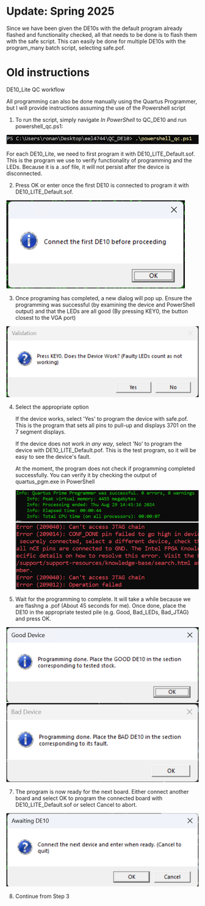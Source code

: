 # Update: Spring 2025
Since we have been given the DE10s with the default program already flashed and functionality checked, all that needs to be done is to flash them with the safe script. This can easily be done for multiple DE10s with the program_many batch script, selecting safe.pof.
























# Old instructions

DE10_Lite QC workflow

All programming can also be done manually using the Quartus Programmer, but I will provide instructions assuming the use of the Powershell script

1. To run the script, simply navigate *In PowerShell* to QC_DE10 and run powershell_qc.ps1:

![Running the QC script via Powershell](image.png)

For each DE10_Lite, we need to first program it with DE10_LITE_Default.sof. This is the program we use to verify functionality of programming and the LEDs. Because it is a .sof file, it will not persist after the device is disconnected.

2. Press OK or enter once the first DE10 is connected to program it with DE10_LITE_Default.sof. 

![Press OK to continue when ready](image-1.png)

3. Once programing has completed, a new dialog will pop up. Ensure the programming was successful (by examining the device and PowerShell output) and that the LEDs are all good (By pressing KEY0, the button closest to the VGA port)

![Validation window](image-2.png)

4. Select the appropriate option

    If the device works, select 'Yes' to program the device with safe.pof. This is the program that sets all pins to pull-up and displays 3701 on the 7 segment displays.

    If the device does not work *in any way*, select 'No' to program the device with DE10_LITE_Default.pof. This is the test program, so it will be easy to see the device's fault.

    At the moment, the program does not check if programming completed successfully. You can verify it by checking the output of quartus_pgm.exe in PowerShell
   
    ![Programming success eg](image-6.png)
    ![Programming failure eg](image-7.png)

6. Wait for the programming to complete. It will take a while because we are flashng a .pof (About 45 seconds for me). Once done, place the DE10 in the appropriate tested pile (e.g. Good, Bad_LEDs, Bad_JTAG) and press OK.
   
![Good board message](image-3.png)
![Bad board message](image-5.png)

7. The program is now ready for the next board. Either connect another board and select OK to program the connected board with DE10_LITE_Default.sof or select Cancel to abort. 

![Next board](image-4.png)

8. Continue from Step 3


